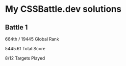 # My CSSBattle.dev solutions

## Battle 1
664th / 19445
Global Rank

5445.61
Total Score

8/12
Targets Played
